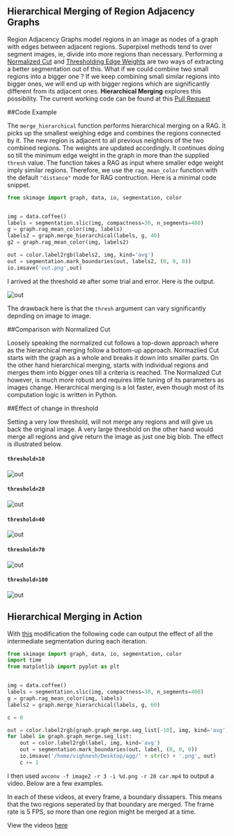 Hierarchical Merging of Region Adjacency Graphs
-----------------------------------------------

Region Adjacency Graphs model regions in an image as nodes of a graph with edges between adjacent regions. Superpixel methods tend to over segment images, ie, divide into more regions than necessary. Performing a [Normalized Cut](http://vcansimplify.wordpress.com/2014/07/29/normalized-cuts-on-region-adjacency-graphs/) and [Thresholding Edge Weights](http://vcansimplify.wordpress.com/2014/07/06/scikit-image-rag-introduction/) are two ways of extracting a better segmentation out of this. What if we could combine two small regions into a bigger one ? If we keep combining small similar regions into bigger ones, we will end up with bigger regions which are significantly different from its adjacent ones. **Hierarchical Merging** explores this possibility. The current working code can be found at this [Pull Request](https://github.com/scikit-image/scikit-image/pull/1100)


##Code Example


The `merge_hierarchical` function performs hierarchical merging on a RAG. It picks up the smallest weighing edge and combines the regions connected by it. The new region is adjacent to all previous neighbors of the two combined regions. The weights are updated accordingly. It continues doing so till the minimum edge weight in the graph in more than the supplied `thresh` value. The function takes a RAG as input where smaller edge weight imply similar regions. Therefore, we use the `rag_mean_color` function with the default `"distance"` mode for RAG contruction. Here is a minimal code snippet.

```python
from skimage import graph, data, io, segmentation, color


img = data.coffee()
labels = segmentation.slic(img, compactness=30, n_segments=400)
g = graph.rag_mean_color(img, labels)
labels2 = graph.merge_hierarchical(labels, g, 40)
g2 = graph.rag_mean_color(img, labels2)

out = color.label2rgb(labels2, img, kind='avg')
out = segmentation.mark_boundaries(out, labels2, (0, 0, 0))
io.imsave('out.png',out)
```
I arrived at the threshold `40` after some trial and error. Here is the output.

![out](ha_files/out.png)

The drawback here is that the `thresh` argument can vary  significantly depnding on image to image.

##Comparison with Normalized Cut

Loosely speaking the normalized cut follows a top-down approach where as the hierarchical merging follow a bottom-up approach. Normazlied Cut starts with the graph as a whole and breaks it down into smaller parts. On the other hand hierarchical merging, starts with individual regions and merges them into bigger ones till a criteria is reached. The Normalized Cut however, is much more robust and requires little tuning of its parameters as images change. Hierarchical merging is a lot faster, even though most of its computation logic is written in Python.

##Effect of change in threshold

Setting a very low threshold, will not merge any regions and will give us back the original image. A very large threshold on the other hand would merge all regions and give return the image as just one big blob. The effect is illustrated below.

#### `threshold=10`
![out](ha_files/10.png)

#### `threshold=20`
![out](ha_files/20.png)

#### `threshold=40`
![out](ha_files/40.png)

#### `threshold=70`
![out](ha_files/70.png)

#### `threshold=100`
![out](ha_files/100.png)


## Hierarchical Merging in Action

With [this](https://github.com/vighneshbirodkar/scikit-image/compare/vighneshbirodkar:ha...ha_video) modification the following code can output the effect of all the intermediate segmentation during each iteration.

```python
from skimage import graph, data, io, segmentation, color
import time
from matplotlib import pyplot as plt


img = data.coffee()
labels = segmentation.slic(img, compactness=30, n_segments=400)
g = graph.rag_mean_color(img, labels)
labels2 = graph.merge_hierarchical(labels, g, 60)

c = 0

out = color.label2rgb(graph.graph_merge.seg_list[-10], img, kind='avg')
for label in graph.graph_merge.seg_list:
    out = color.label2rgb(label, img, kind='avg')
    out = segmentation.mark_boundaries(out, label, (0, 0, 0))
    io.imsave('/home/vighnesh/Desktop/agg/' + str(c) + '.png', out)
    c += 1
```

I then used ``avconv -f image2 -r 3 -i %d.png -r 20 car.mp4`` to output a video. Below are a few examples.

In each of these videos, at every frame, a boundary dissapers. This means that the two regions seperated by that boundary are merged. The frame rate is 5 FPS, so more than one region might be merged at a time.

View the videos [here](https://www.dropbox.com/sc/rc6qnitxo6q81xd/AABJg3WBK_b92_sni5z1rgh6a)

